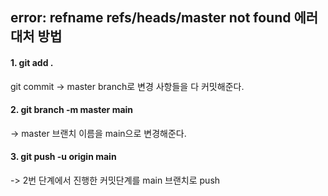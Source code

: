 
## error: refname refs/heads/master not found 에러 대처 방법

#### 1. git add .  
   git commit 
   -> master branch로 변경 사항들을 다 커밋해준다.

#### 2. git branch -m master main 
   -> master 브랜치 이름을 main으로 변경해준다.

#### 3. git push -u origin main
   -> 2번 단계에서 진행한 커밋단계를 main 브랜치로 push 
